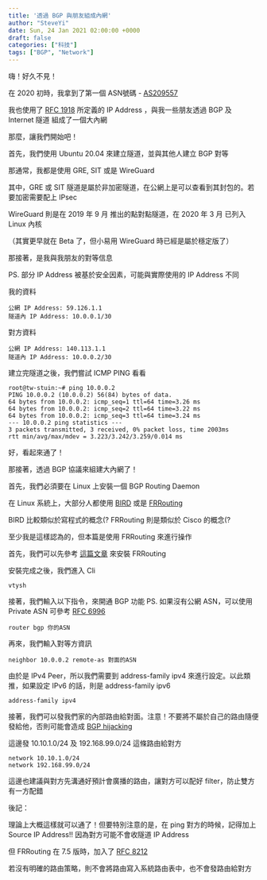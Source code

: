 ```yaml
---
title: '透過 BGP 與朋友組成內網'
author: "SteveYi"
date: Sun, 24 Jan 2021 02:00:00 +0000
draft: false
categories: ["科技"]
tags: ["BGP", "Network"]
---
```


嗨！好久不見！

在 2020 初時，我拿到了第一個 ASN號碼 - [AS209557](https://bgp.he.net/AS209557/)

我也使用了 [RFC 1918](https://tools.ietf.org/html/rfc1918) 所定義的 IP Address ，與我一些朋友透過 BGP 及 Internet 隧道 組成了一個大內網

那麼，讓我們開始吧！

首先，我們使用 Ubuntu 20.04 來建立隧道，並與其他人建立 BGP 對等

那通常，我都是使用 GRE, SIT 或是 WireGuard

其中，GRE 或 SIT 隧道是屬於非加密隧道，在公網上是可以查看到其封包的。若要加密需要配上 IPsec

WireGuard 則是在 2019 年 9 月 推出的點對點隧道，在 2020 年 3 月 已列入 Linux 內核

（其實更早就在 Beta 了，但小易用 WireGuard 時已經是屬於穩定版了）

那接著，是我與我朋友的對等信息

PS. 部分 IP Address 被基於安全因素，可能與實際使用的 IP Address 不同

我的資料

```
公網 IP Address: 59.126.1.1
隧道內 IP Address: 10.0.0.1/30
```

對方資料

```
公網 IP Address: 140.113.1.1
隧道內 IP Address: 10.0.0.2/30
```

建立完隧道之後，我們嘗試 ICMP PING 看看

```
root@tw-stuin:~# ping 10.0.0.2
PING 10.0.0.2 (10.0.0.2) 56(84) bytes of data.
64 bytes from 10.0.0.2: icmp_seq=1 ttl=64 time=3.26 ms
64 bytes from 10.0.0.2: icmp_seq=2 ttl=64 time=3.22 ms
64 bytes from 10.0.0.2: icmp_seq=3 ttl=64 time=3.24 ms
--- 10.0.0.2 ping statistics ---
3 packets transmitted, 3 received, 0% packet loss, time 2003ms
rtt min/avg/max/mdev = 3.223/3.242/3.259/0.014 ms
```

好，看起來通了！

那接著，透過 BGP 協議來組建大內網了！


首先，我們必須要在 Linux 上安裝一個 BGP Routing Daemon

在 Linux 系統上，大部分人都使用 [BIRD](https://bird.network.cz/) 或是 [FRRouting](https://frrouting.org/)

BIRD 比較類似於寫程式的概念(? FRRouting 則是類似於 Cisco 的概念(?

至少我是這樣認為的，但本篇是使用 FRRouting 來進行操作

首先，我們可以先參考 [這篇文章](https://blog.steveyi.net/frrouting-install/) 來安裝 FRRouting

安裝完成之後，我們進入 Cli
```
vtysh
```

接著，我們輸入以下指令，來開通 BGP 功能 PS. 如果沒有公網 ASN，可以使用 Private ASN 可參考 [RFC 6996](https://tools.ietf.org/html/rfc6996)
```
router bgp 你的ASN
```

再來，我們輸入對等方資訊
```
neighbor 10.0.0.2 remote-as 對面的ASN
```

由於是 IPv4 Peer，所以我們需要到 address-family ipv4 來進行設定。以此類推，如果設定 IPv6 的話，則是 address-family ipv6
```
address-family ipv4
```

接著，我們可以發我們家的內部路由給對面。注意！不要將不屬於自己的路由隨便發給他，否則可能會造成 [BGP hijacking](https://www.cloudflare.com/en/learning/security/glossary/bgp-hijacking/)

這邊發 10.10.1.0/24 及 192.168.99.0/24 這條路由給對方
```
network 10.10.1.0/24
network 192.168.99.0/24
```

這邊也建議與對方先溝通好預計會廣播的路由，讓對方可以配好 filter，防止雙方有一方配錯

後記：

理論上大概這樣就可以通了！但要特別注意的是，在 ping 對方的時候，記得加上 Source IP Address!! 因為對方可能不會收隧道 IP Address

但 FRRouting 在 7.5 版時，加入了 [RFC 8212](https://tools.ietf.org/html/rfc8212)

若沒有明確的路由策略，則不會將路由寫入系統路由表中，也不會發路由給對方
